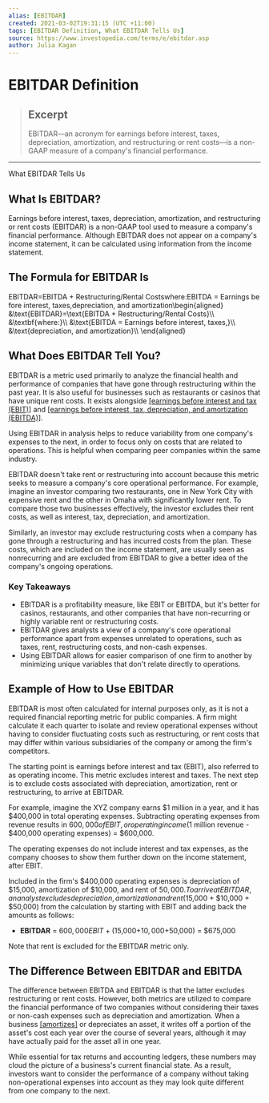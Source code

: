 ```yaml
---
alias: [EBITDAR]
created: 2021-03-02T19:31:15 (UTC +11:00)
tags: [EBITDAR Definition, What EBITDAR Tells Us]
source: https://www.investopedia.com/terms/e/ebitdar.asp
author: Julia Kagan
---
```


# EBITDAR Definition

> ## Excerpt
> EBITDAR—an acronym for earnings before interest, taxes, depreciation, amortization, and restructuring or rent costs—is a non-GAAP measure of a company's financial performance.

---

What EBITDAR Tells Us
## What Is EBITDAR?

Earnings before interest, taxes, depreciation, amortization, and restructuring or rent costs (EBITDAR) is a non-GAAP tool used to measure a company's financial performance. Although EBITDAR does not appear on a company's income statement, it can be calculated using information from the income statement. 

## The Formula for EBITDAR Is

EBITDAR\=EBITDA + Restructuring/Rental Costswhere:EBITDA = Earnings before interest, taxes,depreciation, and amortization\\begin{aligned} &\\text{EBITDAR}=\\text{EBITDA + Restructuring/Rental Costs}\\\\ &\\textbf{where:}\\\\ &\\text{EBITDA = Earnings before interest, taxes,}\\\\ &\\text{depreciation, and amortization}\\\\ \\end{aligned}

## What Does EBITDAR Tell You?

EBITDAR is a metric used primarily to analyze the financial health and performance of companies that have gone through restructuring within the past year. It is also useful for businesses such as restaurants or casinos that have unique rent costs. It exists alongside [[earnings before interest and tax (EBIT)]](https://www.investopedia.com/terms/e/ebit.asp) and [[earnings before interest, tax, depreciation, and amortization (EBITDA)]](https://www.investopedia.com/terms/e/ebitda.asp).

Using EBITDAR in analysis helps to reduce variability from one company's expenses to the next, in order to focus only on costs that are related to operations. This is helpful when comparing peer companies within the same industry.

EBITDAR doesn't take rent or restructuring into account because this metric seeks to measure a company's core operational performance. For example, imagine an investor comparing two restaurants, one in New York City with expensive rent and the other in Omaha with significantly lower rent. To compare those two businesses effectively, the investor excludes their rent costs, as well as interest, tax, depreciation, and amortization.

Similarly, an investor may exclude restructuring costs when a company has gone through a restructuring and has incurred costs from the plan. These costs, which are included on the income statement, are usually seen as nonrecurring and are excluded from EBITDAR to give a better idea of the company's ongoing operations.

### Key Takeaways

-   EBITDAR is a profitability measure, like EBIT or EBITDA, but it's better for casinos, restaurants, and other companies that have non-recurring or highly variable rent or restructuring costs.
-   EBITDAR gives analysts a view of a company's core operational performance apart from expenses unrelated to operations, such as taxes, rent, restructuring costs, and non-cash expenses.
-   Using EBITDAR allows for easier comparison of one firm to another by minimizing unique variables that don't relate directly to operations.

## Example of How to Use EBITDAR

EBITDAR is most often calculated for internal purposes only, as it is not a required financial reporting metric for public companies. A firm might calculate it each quarter to isolate and review operational expenses without having to consider fluctuating costs such as restructuring, or rent costs that may differ within various subsidiaries of the company or among the firm's competitors.

The starting point is earnings before interest and tax (EBIT), also referred to as operating income. This metric excludes interest and taxes. The next step is to exclude costs associated with depreciation, amortization, rent or restructuring, to arrive at EBITDAR.

For example, imagine the XYZ company earns $1 million in a year, and it has $400,000 in total operating expenses. Subtracting operating expenses from revenue results in $600,000 of EBIT, or operating income ($1 million revenue - $400,000 operating expenses) = $600,000.

The operating expenses do not include interest and tax expenses, as the company chooses to show them further down on the income statement, after EBIT.

Included in the firm's $400,000 operating expenses is depreciation of $15,000, amortization of $10,000, and rent of $50,000. To arrive at EBITDAR, an analyst excludes depreciation, amortization and rent ($15,000 + $10,000 + $50,000) from the calculation by starting with EBIT and adding back the amounts as follows:

-   **EBITDAR** = $600,000 EBIT + ($15,000+$10,000+$50,000) = $675,000

Note that rent is excluded for the EBITDAR metric only.

## The Difference Between EBITDAR and EBITDA

The difference between EBITDA and EBITDAR is that the latter excludes restructuring or rent costs. However, both metrics are utilized to compare the financial performance of two companies without considering their taxes or non-cash expenses such as depreciation and amortization. When a business [[amortizes]](https://www.investopedia.com/terms/a/amortization.asp) or depreciates an asset, it writes off a portion of the asset's cost each year over the course of several years, although it may have actually paid for the asset all in one year.

While essential for tax returns and accounting ledgers, these numbers may cloud the picture of a business's current financial state. As a result, investors want to consider the performance of a company without taking non-operational expenses into account as they may look quite different from one company to the next.
